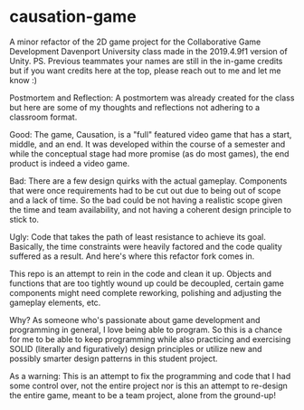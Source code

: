 # causation-game
A minor refactor of the 2D game project for the Collaborative Game Development Davenport University class made in the 2019.4.9f1 version of Unity. 
PS. Previous teammates your names are still in the in-game credits but if you want credits here at the top, please reach out to me and let me know :)

Postmortem and Reflection:
A postmortem was already created for the class but here are some of my thoughts and reflections not adhering to a classroom format.

Good:
The game, Causation, is a "full" featured video game that has a start, middle, and an end. It was developed within the course of a semester and while the conceptual stage had more promise (as do most games), the end product is indeed a video game.

Bad:
There are a few design quirks with the actual gameplay. Components that were once requirements had to be cut out due to being out of scope and a lack of time. So the bad could be not having a realistic scope given the time and team availability, and not having a coherent design principle to stick to.

Ugly:
Code that takes the path of least resistance to achieve its goal. Basically, the time constraints were heavily factored and the code quality suffered as a result. And here's where this refactor fork comes in.

This repo is an attempt to rein in the code and clean it up. Objects and functions that are too tightly wound up could be decoupled, certain game components might need complete reworking, polishing and adjusting the gameplay elements, etc.

Why? As someone who's passionate about game development and programming in general, I love being able to program. So this is a chance for me to be able to keep programming while also practicing and exercising SOLID (literally and figuratively) design principles or utilize new and possibly smarter design patterns in this student project.

As a warning: This is an attempt to fix the programming and code that I had some control over, not the entire project nor is this an attempt to re-design the entire game, meant to be a team project, alone from the ground-up!

